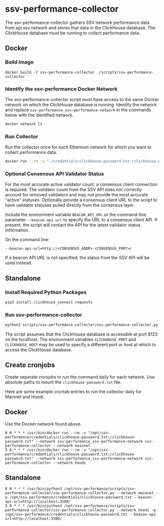 # ssv-performance-collector

The ssv-performance-collector gathers SSV network performance data from api.ssv.network and stores that data in the ClickHouse database. The ClickHouse database must be running to collect performance data.

## Docker

### Build Image

```
docker build -t ssv-performance-collector ./scripts/ssv-performance-collector
```

### Identify the ssv-performance Docker Network

The ssv-performance-collector script must have access to the same Docker network on which the ClickHouse database is running. Identify the network and replace `ssv-performance_ssv-performance-network` in the commands below with the identified network.

```bash
docker network ls
```

### Run Collector

Run the collector once for each Ethereum network for which you want to collect performance data.

```bash
docker run --rm -v "./credentials/clickhouse-password.txt:/clickhouse-password.txt" --network ssv-performance_ssv-performance-network ssv-performance-collector --network mainnet
```

### Optional Consensus API Validator Status

For the most accurate active validator count, a consensus client connection is required. The validator count from the SSV API does not correctly account for removed validators and may not provide the most accurate "active" statuses. Optionally provide a consensus client URL to the script to have validator statuses pulled directly from the consensus layer.

Include the environment variable `BEACON_API_URL` or the command-line parameter `--beacon-api-url` to specify the URL to a consensus client API. If present, the script will contact the API for the latest validator status information.

On the command line:
```
--beacon-api-url=http://<CONSENSUS_ADDR>:<CONSENSUS_PORT>/
```

If a beacon API URL is not specified, the status from the SSV API will be used instead.

## Standalone

### Install Required Python Packages

```bash
pip3 install clickhouse_connect requests
```

### Run ssv-performance-collector

```bash
python3 scripts/ssv-performance-collector/ssv-performance-collector.py --network mainnet -p credentials/clickhouse-password.txt --beacon-api-url=http://<CONSENSUS_ADDR>:<CONSENSUS_PORT>/
```

The script assumes that the ClickHouse database is accessible at port 8123 on the localhost. The environment variables `CLICKHOUSE_PORT` and `CLICKHOUSE_HOST` may be used to specify a different port or host at which to access the ClickHouse database.

## Create cronjobs

Create separate cronjobs to run the command daily for each network. Use absolute paths to mount the `clickhouse-password.txt` file.

Here are some example crontab entries to run the collector daily for Mainnet and Hoodi. 

## Docker

Use the Docker network found above.

```
0 0 * * * /usr/bin/docker run --rm -v "/opt/ssv-performance/credentials/clickhouse-password.txt:/clickhouse-password.txt" --network ssv-performance_ssv-performance-network ssv-performance-collector --network mainnet
5 0 * * * /usr/bin/docker run --rm -v "/opt/ssv-performance/credentials/clickhouse-password.txt:/clickhouse-password.txt" --network ssv-performance_ssv-performance-network ssv-performance-collector --network hoodi
```

## Standalone

```
0 0 * * * /usr/bin/python3 /opt/ssv-performance/scripts/ssv-performance-collector/ssv-performance-collector.py --network mainnet -p /opt/ssv-performance/credentials/clickhouse-password.txt --beacon-api-url=http://localhost:3500/
5 0 * * * /usr/bin/python3 /opt/ssv-performance/scripts/ssv-performance-collector/ssv-performance-collector.py --network hoodi -p /opt/ssv-performance/credentials/clickhouse-password.txt --beacon-api-url=http://localhost:3500/
```